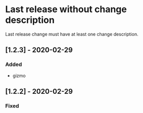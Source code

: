 # Last release without change description
Last release change must have at least one change description.
## [1.2.3] - 2020-02-29
### Added
- gizmo
## [1.2.2] - 2020-02-29
### Fixed
